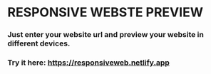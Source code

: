 # RESPONSIVE WEBSTE PREVIEW

### Just enter your website url and preview your website in different devices.

### Try it here: https://responsiveweb.netlify.app
